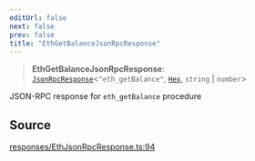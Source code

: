 ```yaml
---
editUrl: false
next: false
prev: false
title: "EthGetBalanceJsonRpcResponse"
---
```


> **EthGetBalanceJsonRpcResponse**: [`JsonRpcResponse`](/reference/jsonrpc/type-aliases/jsonrpcresponse/)\<`"eth_getBalance"`, [`Hex`](/reference/utils/type-aliases/hex/), `string` \| `number`\>

JSON-RPC response for `eth_getBalance` procedure

## Source

[responses/EthJsonRpcResponse.ts:94](https://github.com/evmts/tevm-monorepo/blob/main/packages/procedures-types/src/responses/EthJsonRpcResponse.ts#L94)
